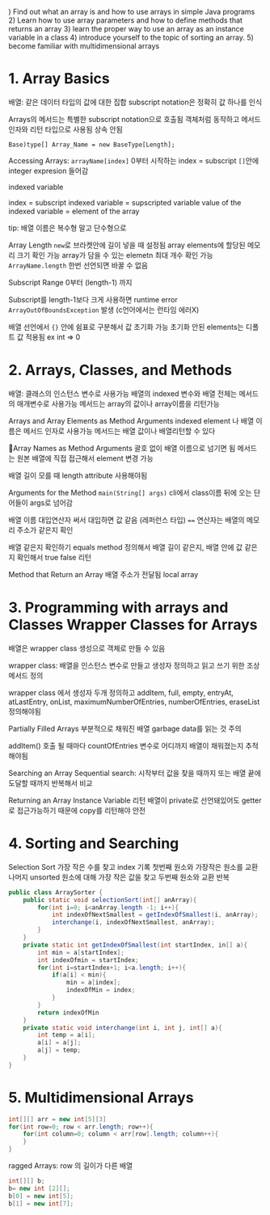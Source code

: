 ) Find out what an array is and how to use arrays in simple Java programs 
2) Learn how to use array parameters and how to define methods that returns an array 
3) learn the proper way to use an array as an instance variable in a class 
4) introduce yourself to the topic of sorting an array. 
5) become familiar with multidimensional arrays


# 1. Array Basics
배열:
같은 데이터 타입의 값에 대한 집합
subscript notation은 정확히 값 하나를 인식

Arrays의 메서드는 특별한 subscript notation으로 호출됨
객체처럼 동작하고 메서드 인자와 리턴 타입으로 사용됨
상속 안됨

`Base)type[] Array_Name = new BaseType[Length];`

Accessing Arrays:
`arrayName[index]` 0부터 시작하는 
index = subscript
`[]`안에 integer expresion 들어감

indexed variable 

index = subscript
indexed variable = supscripted variable
value of the indexed variable = element of the array

tip:
배열 이름은 복수형 말고 단수형으로

Array Length
`new`로 브라켓안에 길이 넣을 때 설정됨
array elements에 할당된 메모리 크기 확인 가능
array가 담을 수 있는 elemetn 최대 개수 확인 가능
`ArrayName.length`
한번 선언되면 바꿀 수 없음

Subscript Range
0부터 (length-1) 까지

Subscript를 length-1보다 크게 사용하면 runtime error `ArrayOutOfBoundsException` 발생 (c언어에서는 런타임 에러X)

배열 선언에서 `{}` 안에 쉼표로 구분해서 값 초기화 가능
초기화 안된 elements는 디폴트 값 적용됨 ex int => 0


# 2. Arrays, Classes, and Methods

배열:
클래스의 인스턴스 변수로 사용가능
배열의 indexed 변수와 배열 전체는 메서드의 매개변수로 사용가능
메서드는 array의 값이나 array이름을 리턴가능

Arrays and Array Elements as Method Arguments
indexed element 나 배열 이름은 메서드 인자로 사용가능
메서드는 배열 값이나 배열리턴할 수 있다

Array Names as Method Arguments
괄호 없이 배열 이름으로 넘기면 됨
메서드 는 원본 배열에 직접 접근해서 element 변경 가능

배열 길이 모를 때 length attribute 사용해야됨


Arguments for the Method `main(String[] args)`
cli에서 class이름 뒤에 오는 단어들이 args로 넘어감

배열 이름 대입연산자 써서 대입하면 값 같음 (레퍼런스 타입)
`==` 연산자는 배열의 메모리 주소가 같은지 확인

배열 같은지 확인하기
equals method 정의해서 배열 길이 같은지, 배열 안에 값 같은지 확인해서 true false 리턴


Method that Return an Array
배열 주소가 전달됨
local array 


# 3. Programming with arrays and Classes Wrapper Classes for Arrays

배열은 wrapper class 생성으로 객체로 만들 수 있음

wrapper class: 
배열을 인스턴스 변수로 만들고 생성자 정의하고 읽고 쓰기 위한 조상 메서드 정의

wrapper class 에서 생성자 두개 정의하고
addItem, full, empty, entryAt, atLastEntry, onList, maximumNumberOfEntries, numberOfEntries, eraseList 정의해야됨


Partially Filled Arrays 부분적으로 채워진 배열
garbage data를 읽는 것 주의

addItem() 호출 될 때마다 countOfEntries 변수로 어디까지 배열이 채워졌는지 추적해야됨


Searching an Array
Sequential search: 시작부터 값을 찾을 때까지 또는 배열 끝에 도달할 때까지 반복해서 비교

Returning an Array Instance Variable
리턴 배열이 private로 선언돼있어도 getter로 접근가능하기 때문에 copy를 리턴해야 안전


# 4. Sorting and Searching

Selection Sort
가장 작은 수를 찾고 index 기록
첫번째 원소와 가장작은 원소를 교환
나머지 unsorted 원소에 대해 가장 작은 값을 찾고 두번째 원소와 교환
반복

```java
public class ArraySorter {
	public static void selectionSort(int[] anArray){
		for(int i=0; i<anArray.length -1; i++){
			int indexOfNextSmallest = getIndexOfSmallest(i, anArray);
			interchange(i, indexOfNextSmallest, anArray);
		}
	}
	private static int getIndexOfSmallest(int startIndex, in[] a){
		int min = a[startIndex];
		int indexOfmin = startIndex;
		for(int i=startIndex+1; i<a.length; i++){
			if(a[i] < min){
				min = a[index];
				indexOfMin = index;
			}
		}
		return indexOfMin
	}
	private static void interchange(int i, int j, int[] a){
		int temp = a[i];
		a[i] = a[j];
		a[j] = temp;
	}
}
```


# 5. Multidimensional Arrays

```java
int[][] arr = new int[5][3]
for(int row=0; row < arr.length; row++){
	for(int column=0; column < arr[row].length; column++){
	}
}
```

ragged Arrays: row 의 길이가 다른 배열
```java
int[][] b;
b= new int [2][];
b[0] = new int[5];
b[1] = new int[7];
```
